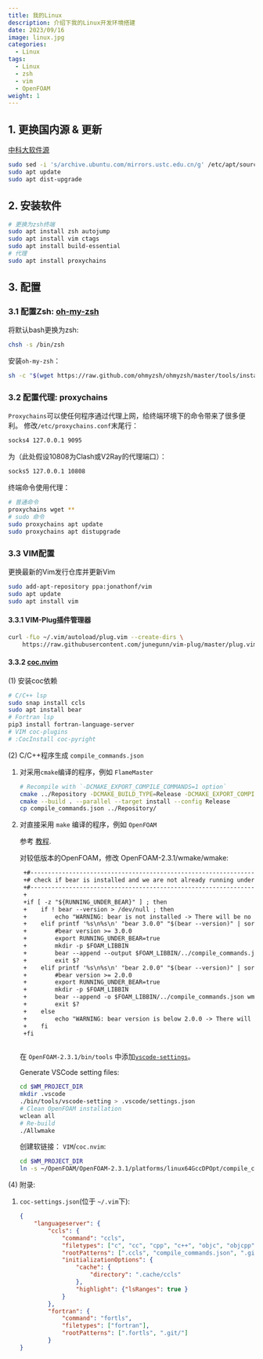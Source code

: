 ```yaml
---
title: 我的Linux
description: 介绍下我的Linux开发环境搭建
date: 2023/09/16
image: linux.jpg
categories:
  - Linux
tags:
  - Linux
  - zsh
  - vim
  - OpenFOAM
weight: 1
---
```


## 1. 更换国内源 & 更新
[中科大软件源](https://mirrors.ustc.edu.cn/help/ubuntu.html)

```sh
sudo sed -i 's/archive.ubuntu.com/mirrors.ustc.edu.cn/g' /etc/apt/sources.list
sudo apt update
sudo apt dist-upgrade
```
## 2. 安装软件
```sh
# 更换为zsh终端
sudo apt install zsh autojump 
sudo apt install vim ctags
sudo apt install build-essential
# 代理
sudo apt install proxychains
```

## 3. 配置
### 3.1 配置Zsh: [oh-my-zsh](https://ohmyz.sh/#install)
将默认bash更换为zsh:
```sh
chsh -s /bin/zsh
```
安装`oh-my-zsh`：
```sh
sh -c "$(wget https://raw.github.com/ohmyzsh/ohmyzsh/master/tools/install.sh -O -)"
```
### 3.2 配置代理: proxychains
`Proxychains`可以使任何程序通过代理上网，给终端环境下的命令带来了很多便利。
修改`/etc/proxychains.conf`末尾行：
```sh
socks4 127.0.0.1 9095
```
为（此处假设10808为Clash或V2Ray的代理端口）：
```sh
socks5 127.0.0.1 10808
```
终端命令使用代理：
```sh
# 普通命令
proxychains wget **
# sudo 命令
sudo proxychains apt update
sudo proxychains apt distupgrade
```

### 3.3 VIM配置

更换最新的Vim发行仓库并更新Vim
```sh
sudo add-apt-repository ppa:jonathonf/vim
sudo apt update
sudo apt install vim
```

#### 3.3.1 VIM-Plug插件管理器
```sh
curl -fLo ~/.vim/autoload/plug.vim --create-dirs \
    https://raw.githubusercontent.com/junegunn/vim-plug/master/plug.vim
```
#### 3.3.2 [coc.nvim](https://github.com/neoclide/coc.nvim)
(1) 安装coc依赖
```sh
# C/C++ lsp 
sudo snap install ccls
sudo apt install bear 
# Fortran lsp
pip3 install fortran-language-server 
# VIM coc-plugins
# :CocInstall coc-pyright
```
(2) C/C++程序生成 `compile_commands.json`
1.  对采用`cmake`编译的程序，例如 `FlameMaster`
    ```sh
    # Recompile with `-DCMAKE_EXPORT_COMPILE_COMMANDS=1 option`
    cmake ../Repository -DCMAKE_BUILD_TYPE=Release -DCMAKE_EXPORT_COMPILE_COMMANDS=1
    cmake --build . --parallel --target install --config Release
    cp compile_commands.json ../Repository/
    ```
2. 对直接采用 `make` 编译的程序，例如 `OpenFOAM`

   参考 [教程](https://openfoamwiki.net/index.php/HowTo_Use_OpenFOAM_with_Visual_Studio_Code).

   对较低版本的OpenFOAM，修改 OpenFOAM-2.3.1/wmake/wmake:
   ```diff
    +#------------------------------------------------------------------------------
    +# check if bear is installed and we are not already running under bear
    +#------------------------------------------------------------------------------
    +
    +if [ -z "${RUNNING_UNDER_BEAR}" ] ; then
    +    if ! bear --version > /dev/null ; then
    +        echo "WARNING: bear is not installed -> There will be no compile_commands.json output." 1>&2
    +    elif printf '%s\n%s\n' "bear 3.0.0" "$(bear --version)" | sort -V -C ; then
    +        #bear version >= 3.0.0
    +        export RUNNING_UNDER_BEAR=true
    +        mkdir -p $FOAM_LIBBIN
    +        bear --append --output $FOAM_LIBBIN/../compile_commands.json -- wmake $@
    +        exit $?
    +    elif printf '%s\n%s\n' "bear 2.0.0" "$(bear --version)" | sort -V -C ; then
    +        #bear version >= 2.0.0
    +        export RUNNING_UNDER_BEAR=true
    +        mkdir -p $FOAM_LIBBIN
    +        bear --append -o $FOAM_LIBBIN/../compile_commands.json wmake $@
    +        exit $?
    +    else
    +        echo "WARNING: bear version is below 2.0.0 -> There will be no compile_commands.json output." 1>&2
    +    fi
    +fi
    
    ```

   在 `OpenFOAM-2.3.1/bin/tools` 中添加[`vscode-settings`](https://develop.openfoam.com/Development/openfoam/-/blob/a50047bbcc9ee270ebddd6e95ea7d0e01f2a525f/bin/tools/vscode-settings)。

   Generate VSCode setting files:
   ```sh
   cd $WM_PROJECT_DIR
   mkdir .vscode
   ./bin/tools/vscode-setting > .vscode/settings.json
   # Clean OpenFOAM installation
   wclean all
   # Re-build
   ./Allwmake
   ```
   创建软链接： `VIM`/`coc.nvim`:
   ```sh
   cd $WM_PROJECT_DIR
   ln -s ~/OpenFOAM/OpenFOAM-2.3.1/platforms/linux64GccDPOpt/compile_commands.json ./compile_commands.json
   ```
(4) 附录:
1. `coc-settings.json`(位于 `~/.vim`下):
    ```json
    {
        "languageserver": {
            "ccls": {
                "command": "ccls",
                "filetypes": ["c", "cc", "cpp", "c++", "objc", "objcpp"],
                "rootPatterns": [".ccls", "compile_commands.json", ".git/", ".root"],
                "initializationOptions": {
                    "cache": {
                        "directory": ".cache/ccls"
                    },
                    "highlight": {"lsRanges": true }
                }
            },
            "fortran": {
                "command": "fortls",
                "filetypes": ["fortran"],
                "rootPatterns": [".fortls", ".git/"]
            }
    }
    ```
